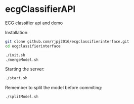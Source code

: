 # ecgClassifierAPI
ECG classifier api and demo

Installation:

```bash
git clone github.com/rjpj2016/ecgclassifierinterface.git
cd ecgclassifierinterface

./init.sh
./mergeModel.sh
```

Starting the server:
```bash
./start.sh
```


Remember to split the model before commiting:
```bash
./splitModel.sh
```
